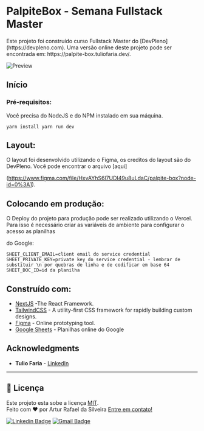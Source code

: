 
# PalpiteBox - Semana Fullstack Master


<p>Este projeto foi construído curso Fullstack Master do [DevPleno](https://devpleno.com). 
Uma versão online deste projeto pode ser encontrada em: https://palpite-box.tuliofaria.dev/.</p>

![Preview](https://github.com/tuliofaria/palpite-box/blob/master/print.png?raw=true)


## 

## Início

### 

### Pré-requisitos:

Você precisa do NodeJS e do NPM instalado em sua máquina.

``
yarn install
yarn run dev
``

## 

## Layout:

O layout foi desenvolvido utilizando o Figma, os creditos do layout são do DevPleno. Você pode encontrar o arquivo [aqui]

(https://www.figma.com/file/HxvAYhS6l7UDI49u8uLdaC/palpite-box?node-id=0%3A1).

## 

## Colocando em produção:

O Deploy do projeto para produção pode ser realizado utilizando o Vercel. Para isso é necessário criar as variáveis de ambiente para configurar o acesso as  planilhas 

do Google:

```
SHEET_CLIENT_EMAIL=client email do service credential
SHEET_PRIVATE_KEY=private key do service credential - lembrar de substituir \n por quebras de linha e de codificar em base 64
SHEET_DOC_ID=id da planilha
```

## 

## Construído com:

- [NextJS](https://nextjs.org/) -The React Framework.
- [TailwindCSS](https://tailwindcss.com/) - A utility-first CSS framework for rapidly building custom designs.
- [Figma](https://figma.com/) - Online prototyping tool.
- [Google Sheets](https://drive.google.com) - Planilhas online do Google

## 


## Acknowledgments

- **Tulio Faria** - [LinkedIn](https://www.linkedin.com/in/tuliofaria/)


---
## 📝 Licença
Este projeto esta sobe a licença [MIT](./LICENSE).<br>
Feito com ❤️ por Artur Rafael da Silveira
[Entre em contato!](https://www.linkedin.com/in/arturrsilveira/) 

[![Linkedin Badge](https://img.shields.io/badge/-Artur-blue?style=flat-square&logo=Linkedin&logoColor=white&link=https://www.linkedin.com/in/arturrsilveira/)](https://www.linkedin.com/in/arturrsilveira/) 
[![Gmail Badge](https://img.shields.io/badge/-arturrsilveira85@gmail.com-c14438?style=flat-square&logo=Gmail&logoColor=white&link=mailto:arturrsilveira85@gmail.com)](mailto:arturrsilveira85@gmail.com)